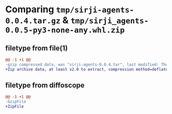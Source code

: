 # Comparing `tmp/sirji-agents-0.0.4.tar.gz` & `tmp/sirji_agents-0.0.5-py3-none-any.whl.zip`

## filetype from file(1)

```diff
@@ -1 +1 @@
-gzip compressed data, was "sirji-agents-0.0.4.tar", last modified: Thu Apr  4 13:12:11 2024, max compression
+Zip archive data, at least v2.0 to extract, compression method=deflate
```

## filetype from diffoscope

```diff
@@ -1 +1 @@
-GzipFile
+ZipFile
```

